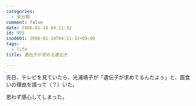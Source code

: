 ```yaml
---
categories:
  - 未分類
comment: false
date: 2006-01-18 04:11:32
id: 955
iso8601: 2006-01-18T04:11:32+09:00
tags:
  - life
title: 遺伝子が求める遺伝子

---
```


<div class="entry-body">
  <p>先日、テレビを見ていたら、光浦靖子が「遺伝子が求めてるんだよぅ」と、面食いの理由を語って（？）いた。</p>

  <p>思わず感心してしまった。</p>
</div>
